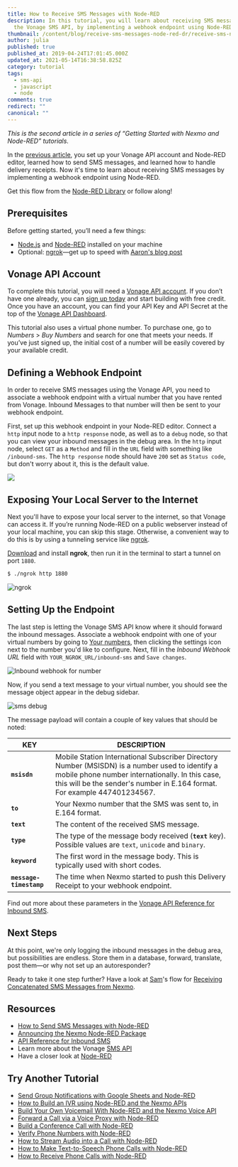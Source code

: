 ```yaml
---
title: How to Receive SMS Messages with Node-RED
description: In this tutorial, you will learn about receiving SMS messages with
  the Vonage SMS API, by implementing a webhook endpoint using Node-RED.
thumbnail: /content/blog/receive-sms-messages-node-red-dr/receive-sms-node-red.png
author: julia
published: true
published_at: 2019-04-24T17:01:45.000Z
updated_at: 2021-05-14T16:38:58.825Z
category: tutorial
tags:
  - sms-api
  - javascript
  - node
comments: true
redirect: ""
canonical: ""
---
```

*This is the second article in a series of “Getting Started with Nexmo and Node-RED” tutorials.*

In the [previous article](https://www.nexmo.com/blog/2019/04/17/send-sms-messages-node-red-dr/), you set up your Vonage API account and Node-RED editor, learned how to send SMS messages, and learned how to handle delivery receipts. Now it's time to learn about receiving SMS messages by implementing a webhook endpoint using Node-RED.

Get this flow from the [Node-RED Library](https://flows.nodered.org/flow/0d452314094ebb09e4c518cc749f7278) or follow along!

## Prerequisites

<sign-up number></sign-up>

Before getting started, you’ll need a few things:

* [Node.js](https://nodejs.org/en/) and [Node-RED](https://nodered.org/docs/getting-started/installation) installed on your machine
* Optional: [ngrok](https://ngrok.com/download)—get up to speed with [Aaron's blog post](https://www.nexmo.com/blog/2017/07/04/local-development-nexmo-ngrok-tunnel-dr/)

## Vonage API Account

To complete this tutorial, you will need a [Vonage API account](http://developer.nexmo.com/ed?c=blog_text&ct=2019-04-24-receive-sms-messages-node-red-dr). If you don’t have one already, you can [sign up today](http://developer.nexmo.com/ed?c=blog_text&ct=2019-04-24-receive-sms-messages-node-red-dr) and start building with free credit. Once you have an account, you can find your API Key and API Secret at the top of the [Vonage API Dashboard](http://developer.nexmo.com/ed?c=blog_text&ct=2019-04-24-receive-sms-messages-node-red-dr).

This tutorial also uses a virtual phone number. To purchase one, go to *Numbers* > *Buy Numbers* and search for one that meets your needs. If you’ve just signed up, the initial cost of a number will be easily covered by your available credit.

## Defining a Webhook Endpoint

In order to receive SMS messages using the Vonage API, you need to associate a webhook endpoint with a virtual number that you have rented from Vonage. Inbound Messages to that number will then be sent to your webhook endpoint.

First, set up this webhook endpoint in your Node-RED editor. Connect a `http` input node to a `http response` node, as well as to a `debug` node, so that you can view your inbound messages in the debug area. 
In the `http` input node, select `GET` as a `Method` and fill in the `URL` field with something like `/inbound-sms`.
The `http response` node should have `200` set as `Status code`, but don't worry about it, this is the default value.

![](/content/blog/how-to-receive-sms-messages-with-node-red/inbound-sms-flow-get.gif)

## Exposing Your Local Server to the Internet

Next you'll have to expose your local server to the internet, so that Vonage can access it. If you’re running Node-RED on a public webserver instead of your local machine, you can skip this stage. 
Otherwise, a convenient way to do this is by using a tunneling service like [ngrok](https://ngrok.com).

[Download](https://ngrok.com/download) and install **ngrok**, then run it in the terminal to start a tunnel on port `1880`.

```bash
$ ./ngrok http 1880
```

![ngrok](/content/blog/how-to-receive-sms-messages-with-node-red/ngrok-send-sms-nodered.png)

## Setting Up the Endpoint

The last step is letting the Vonage SMS API know where it should forward the inbound messages.
Associate a webhook endpoint with one of your virtual numbers by going to [Your numbers](https://dashboard.nexmo.com/your-numbers), then clicking the settings icon next to the number you'd like to configure. 
Next, fill in the *Inbound Webhook URL* field with `YOUR_NGROK_URL/inbound-sms` and `Save changes`.

![Inbound webhook for number](/content/blog/how-to-receive-sms-messages-with-node-red/inbound-sms-webhook-for-number-1.png)

Now, if you send a text message to your virtual number, you should see the message object appear in the debug sidebar.

![sms debug](/content/blog/how-to-receive-sms-messages-with-node-red/received-sms-in-debug-1.png)

The message payload will contain a couple of key values that should be noted:

| KEY                     | DESCRIPTION                                                                                                                                                                                                                     |
| ----------------------- | ------------------------------------------------------------------------------------------------------------------------------------------------------------------------------------------------------------------------------- |
| **`msisdn`**            | Mobile Station International Subscriber Directory Number (MSISDN) is a number used to identify a mobile phone number internationally. In this case, this will be the sender's number in E.164 format. For example 447401234567. |
| **`to`**                | Your Nexmo number that the SMS was sent to, in E.164 format.                                                                                                                                                                    |
| **`text`**              | The content of the received SMS message.                                                                                                                                                                                        |
| **`type`**              | The type of the message body received (**`text`** key). Possible values are `text`, `unicode` and `binary`.                                                                                                                     |
| **`keyword`**           | The first word in the message body. This is typically used with short codes.                                                                                                                                                    |
| **`message-timestamp`** | The time when Nexmo started to push this Delivery Receipt to your webhook endpoint.                                                                                                                                             |

Find out more about these parameters in the [Vonage API Reference for Inbound SMS](https://developer.nexmo.com/api/sms#inbound-sms).

## Next Steps

At this point, we're only logging the inbound messages in the debug area, but possibilities are endless. Store them in a database, forward, translate, post them—or why not set up an autoresponder?

Ready to take it one step further? Have a look at [Sam](https://twitter.com/sammachin)'s flow for [Receiving Concatenated SMS Messages from Nexmo](https://flows.nodered.org/flow/525d526e7e6cd006a97ae522b0c670b6).

## Resources

* [How to Send SMS Messages with Node-RED](https://www.nexmo.com/blog/2019/04/17/send-sms-messages-node-red-dr/)
* [Announcing the Nexmo Node-RED Package](https://www.nexmo.com/blog/2019/02/21/nexmo-node-red-package-dr/)
* [API Reference for Inbound SMS](https://developer.nexmo.com/api/sms#inbound-sms)
* Learn more about the Vonage [SMS API](https://developer.nexmo.com/api/sms)
* Have a closer look at [Node-RED](https://nodered.org/docs/)

## Try Another Tutorial

* [Send Group Notifications with Google Sheets and Node-RED](https://www.nexmo.com/blog/2020/03/06/sms-notifications-google-sheets-nodered-dr)
* [How to Build an IVR using Node-RED and the Nexmo APIs](https://www.nexmo.com/blog/2020/01/08/interactive-voice-response-node-red-dr)
* [Build Your Own Voicemail With Node-RED and the Nexmo Voice API](https://www.nexmo.com/blog/2019/11/14/build-voicemail-node-red-voice-api-dr)
* [Forward a Call via a Voice Proxy with Node-RED](https://www.nexmo.com/blog/2019/10/17/forward-call-via-voice-proxy-node-red-dr)
* [Build a Conference Call with Node-RED](https://www.nexmo.com/blog/2019/10/07/conference-call-node-red-dr)
* [Verify Phone Numbers with Node-RED](https://www.nexmo.com/blog/2019/09/25/verify-phone-numbers-with-node-red-dr)
* [How to Stream Audio into a Call with Node-RED](https://www.nexmo.com/blog/2019/07/15/stream-audio-node-red-dr)
* [How to Make Text-to-Speech Phone Calls with Node-RED](https://www.nexmo.com/blog/2019/06/14/make-text-to-speech-phone-calls-node-red-dr/)
* [How to Receive Phone Calls with Node-RED](https://www.nexmo.com/blog/2019/05/09/receive-phone-calls-node-red-dr/)

<script>
window.addEventListener('DOMContentLoaded', (event) => {
    document.querySelectorAll(".gif-player").forEach(image => {
        image.src = image.src.replace(/\.gif$/g, ".png")
        image.addEventListener("click", (event) => {
            if (event.target.src.indexOf(".gif") > 0) {
                image.src = image.src.replace(/\.gif$/g, ".png")
            } else {
                image.src = image.src.replace(/\.png$/g, ".gif")
            }
        })
    })
});
</script>

<style>
.gif-player {
  cursor: pointer;
}
img.alignnone {
  border-width: 0px !important;
}
</style>